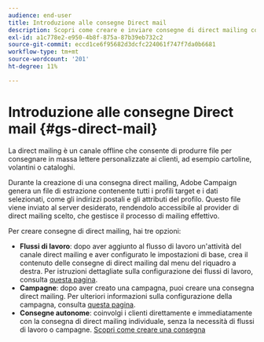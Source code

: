 ```yaml
---
audience: end-user
title: Introduzione alle consegne Direct mail
description: Scopri come creare e inviare consegne di direct mailing con Adobe Campaign Web
exl-id: a1c778e2-e950-4b8f-875a-87b39eb732c2
source-git-commit: eccd1ce6f95682d3dcfc224061f747f7da0b6681
workflow-type: tm+mt
source-wordcount: '201'
ht-degree: 11%

---
```



# Introduzione alle consegne Direct mail {#gs-direct-mail}

La direct mailing è un canale offline che consente di produrre file per consegnare in massa lettere personalizzate ai clienti, ad esempio cartoline, volantini o cataloghi.

Durante la creazione di una consegna direct mailing, Adobe Campaign genera un file di estrazione contenente tutti i profili target e i dati selezionati, come gli indirizzi postali e gli attributi del profilo. Questo file viene inviato al server desiderato, rendendolo accessibile al provider di direct mailing scelto, che gestisce il processo di mailing effettivo.

Per creare consegne di direct mailing, hai tre opzioni:

* **Flussi di lavoro**: dopo aver aggiunto al flusso di lavoro un&#39;attività del canale direct mailing e aver configurato le impostazioni di base, crea il contenuto delle consegne di direct mailing dal menu del riquadro a destra. Per istruzioni dettagliate sulla configurazione dei flussi di lavoro, consulta [questa pagina](../workflows/gs-workflow-creation.md).
* **Campagne**: dopo aver creato una campagna, puoi creare una consegna direct mailing. Per ulteriori informazioni sulla configurazione della campagna, consulta [questa pagina](../campaigns/gs-campaigns.md).
* **Consegne autonome**: coinvolgi i clienti direttamente e immediatamente con la consegna di direct mailing individuale, senza la necessità di flussi di lavoro o campagne. [Scopri come creare una consegna](../msg/gs-deliveries.md)

<!--
<table style="table-layout:fixed"><tr style="border: 0;">
<td>
<a href="create-push.md">
<img alt="Create a push delivery" src="assets/do-not-localize/push_create.jpeg">
</a>
<div><a href="create-push.md"><strong>Create a push delivery</strong>
</div>
<p>
</td>
<td>
<a href="content-push.md">
<img alt="Design a push delivery" src="assets/do-not-localize/push_design.jpeg">
</a>
<div>
<a href="content-push.md"><strong>Design a push delivery<strong></strong></a>
</div>
<p></td>
<td>
<a href="send-push.md">
<img alt="Send a push delivery" src="assets/do-not-localize/push_send.jpeg">
</a>
<div>
<a href="send-push.md"><strong>Send a push delivery</strong></a>
</div>
<p>
</td>
<td>
<a href="send-push.md">
<img alt="Push delivery report" src="assets/do-not-localize/push_report.jpeg">
</a>
<div>
<a href="send-push.md"><strong>Push delivery report</strong></a>
</div>
<p>
</td>
</tr></table>
-->

